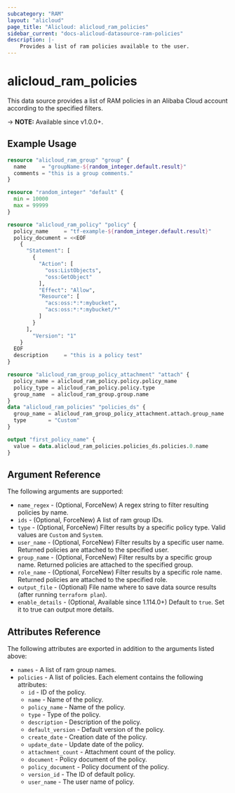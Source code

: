 ```yaml
---
subcategory: "RAM"
layout: "alicloud"
page_title: "Alicloud: alicloud_ram_policies"
sidebar_current: "docs-alicloud-datasource-ram-policies"
description: |-
    Provides a list of ram policies available to the user.
---
```


# alicloud_ram_policies

This data source provides a list of RAM policies in an Alibaba Cloud account according to the specified filters.

-> **NOTE:** Available since v1.0.0+.

## Example Usage

```terraform
resource "alicloud_ram_group" "group" {
  name     = "groupName-${random_integer.default.result}"
  comments = "this is a group comments."
}

resource "random_integer" "default" {
  min = 10000
  max = 99999
}

resource "alicloud_ram_policy" "policy" {
  policy_name     = "tf-example-${random_integer.default.result}"
  policy_document = <<EOF
    {
      "Statement": [
        {
          "Action": [
            "oss:ListObjects",
            "oss:GetObject"
          ],
          "Effect": "Allow",
          "Resource": [
            "acs:oss:*:*:mybucket",
            "acs:oss:*:*:mybucket/*"
          ]
        }
      ],
        "Version": "1"
    }
  EOF
  description     = "this is a policy test"
}

resource "alicloud_ram_group_policy_attachment" "attach" {
  policy_name = alicloud_ram_policy.policy.policy_name
  policy_type = alicloud_ram_policy.policy.type
  group_name  = alicloud_ram_group.group.name
}
data "alicloud_ram_policies" "policies_ds" {
  group_name = alicloud_ram_group_policy_attachment.attach.group_name
  type       = "Custom"
}

output "first_policy_name" {
  value = data.alicloud_ram_policies.policies_ds.policies.0.name
}
```

## Argument Reference

The following arguments are supported:

* `name_regex` - (Optional, ForceNew) A regex string to filter resulting policies by name.
* `ids` - (Optional, ForceNew) A list of ram group IDs. 
* `type` - (Optional, ForceNew) Filter results by a specific policy type. Valid values are `Custom` and `System`.
* `user_name` - (Optional, ForceNew) Filter results by a specific user name. Returned policies are attached to the specified user.
* `group_name` - (Optional, ForceNew) Filter results by a specific group name. Returned policies are attached to the specified group.
* `role_name` - (Optional, ForceNew) Filter results by a specific role name. Returned policies are attached to the specified role.
* `output_file` - (Optional) File name where to save data source results (after running `terraform plan`).
* `enable_details` - (Optional, Available since 1.114.0+) Default to `true`. Set it to true can output more details.

## Attributes Reference

The following attributes are exported in addition to the arguments listed above:

* `names` - A list of ram group names.
* `policies` - A list of policies. Each element contains the following attributes:
  * `id` - ID of the policy.
  * `name` - Name of the policy.
  * `policy_name` - Name of the policy.
  * `type` - Type of the policy.
  * `description` - Description of the policy.
  * `default_version` - Default version of the policy.
  * `create_date` - Creation date of the policy.
  * `update_date` - Update date of the policy.
  * `attachment_count` - Attachment count of the policy.
  * `document` - Policy document of the policy.
  * `policy_document` - Policy document of the policy.
  * `version_id` - The ID of default policy.
  * `user_name` - The user name of  policy.
